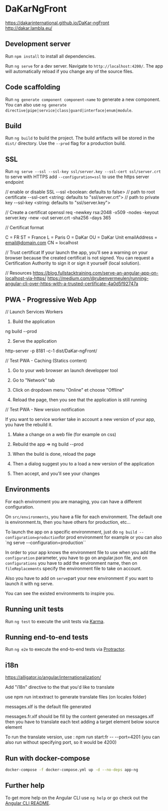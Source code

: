# DaKarNgFront


https://dakarinternational.github.io/DaKar-ngFront  
http://dakar.lambla.eu/

## Development server

Run `npm install` to install all dependencies.  

Run `ng serve` for a dev server. Navigate to `http://localhost:4200/`. The app will automatically reload if you change any of the source files.

## Code scaffolding

Run `ng generate component component-name` to generate a new component. You can also use `ng generate directive|pipe|service|class|guard|interface|enum|module`.

## Build

Run `ng build` to build the project. The build artifacts will be stored in the `dist/` directory. Use the `--prod` flag for a production build.

## SSL
Run `ng serve --ssl --ssl-key ssl/server.key --ssl-cert ssl/server.crt` to serve with HTTPS
add `--configuration=ssl` to use the https server endpoint

// enable or disable SSL
--ssl <boolean: defaults to false>
// path to root certificate
--ssl-cert <string: defaults to "ssl/server.crt">
// path to private key
--ssl-key <string: defaults to "ssl/server.key">

// Create a certificat
openssl req -newkey rsa:2048 -x509 -nodes -keyout server.key -new -out server.crt -sha256 -days 365

// Certificat format

C = FR
ST = France
L = Paris
O = DaKar
OU = DaKar Unit
emailAddress = email@domain.com
CN = localhost

// Trust certificat
If your launch the app, you'll see a warning on your browser because the created certificat is not signed. You can request a Certification Authority to sign it or sign it yourself (local solution).

// Resources
https://blog.fullstacktraining.com/serve-an-angular-app-on-localhost-via-https/
https://medium.com/@rubenvermeulen/running-angular-cli-over-https-with-a-trusted-certificate-4a0d5f92747a

## PWA - Progressive Web App

// Launch Services Workers

1) Build the application

ng build --prod

2) Serve the application

http-server -p 8181 -c-1 dist/DaKar-ngFront/

// Test PWA - Caching (Statics content)

1) Go to your web browser an launch developper tool

2) Go to "Network" tab

3) Click on dropdown menu "Online" et choose "Offline"

4) Reload the page, then you see that the application is still running

// Test PWA - New version notification

If you want to service worker take in account a new version of your app, you have the rebuild it.

1) Make a change on a web file (for example on css)

2) Rebuild the app => ng build --prod

3) When the build is done, reload the page

4) Then a dialog suggest you to a load a new version of the application

5) Then accept, and you'll see your changes

## Environments

For each environment you are managing, you can have a different configuration.

On `src/environments`, you have a file for each environment.
The default one is environment.ts, then you have others for production, etc...

To launch the app on a specific environmment, just do 
`ng build --configuration=production`for prod environment for example
or you can also `ng serve --configuration=production``

In order to your app knows the environment file to use when you add the `configuration` parameter, you have to go on angular.json file, and on `configurations` you have to add the environment name, then on `fileReplacements` specify the environment file to take on account. 

Also you have to add on `serve`part your new environment if you want to launch it with ng serve.

You can see the existed environments to inspire you. 


## Running unit tests

Run `ng test` to execute the unit tests via [Karma](https://karma-runner.github.io).

## Running end-to-end tests

Run `ng e2e` to execute the end-to-end tests via [Protractor](http://www.protractortest.org/).

## i18n

https://alligator.io/angular/internationalization/

Add "i18n" directive to the that you'd like to translate

use npm run int:extract to generate translate files (on locales folder)

messages.xlf is the default file generated

messages.fr.xlf should be fill by the content generated on messages.xlf
then you have to translate each text adding a target element below source element

To run the translate version, use : npm run start:fr -- --port=4201 (you can also run without specifying port, so it would be 4200)


## Run with docker-compose
```bash
docker-compose -f docker-compose.yml up -d --no-deps app-ng
```

## Further help

To get more help on the Angular CLI use `ng help` or go check out the [Angular CLI README](https://github.com/angular/angular-cli/blob/master/README.md).
